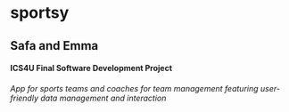 # sportsy
## Safa and Emma
#### ICS4U Final Software Development Project
###### App for sports teams and coaches for team management featuring user-friendly data management and interaction
